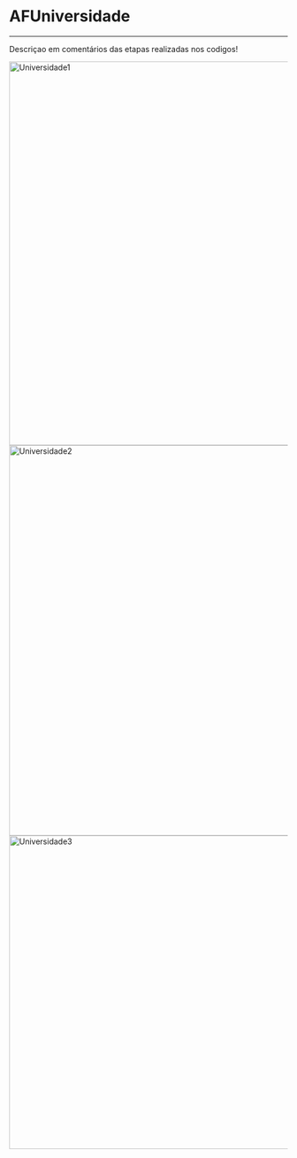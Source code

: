 # AFUniversidade
----------------------------

Descriçao em comentários das etapas realizadas nos codigos! 

<img width="694" alt="Universidade1" src="https://github.com/DiegoGamaDev/AFUniversidade/assets/129961011/e7e56c13-72e8-4451-bcb6-1ce610c64014">

<img width="706" alt="Universidade2" src="https://github.com/DiegoGamaDev/AFUniversidade/assets/129961011/be977772-e377-4dd5-921f-28abb177d35e">

<img width="567" alt="Universidade3" src="https://github.com/DiegoGamaDev/AFUniversidade/assets/129961011/d6b559e0-b59b-4fe9-ad90-9d4057448a89">
